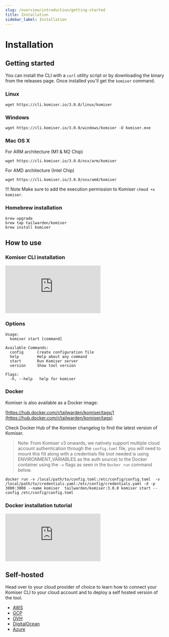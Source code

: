 ```yaml
---
slug: /overview/introduction/getting-started
title: Installation
sidebar_label: Installation
---
```

# Installation

## Getting started

You can install the CLI with a `curl` utility script or by downloading the binary from the releases page. Once installed you'll get the `komiser` command.

### Linux

```
wget https://cli.komiser.io/3.0.0/linux/komiser
```

### Windows

```
wget https://cli.komiser.io/3.0.0/windows/komiser -O komiser.exe
```

### Mac OS X

For ARM architecture (M1 & M2 Chip)

```
wget https://cli.komiser.io/3.0.0/osx/arm/komiser
```

For AMD architecture (Intel Chip)

```
wget https://cli.komiser.io/3.0.0/osx/amd/komiser
```

!!! Note
    Make sure to add the execution permission to Komiser `chmod +x komiser`.


### Homebrew installation

```
brew upgrade
brew tap tailwarden/komiser
brew install komiser
```

## How to use

### Komiser CLI installation

<div style={{
    position: 'relative',
    paddingBottom: '56.25%',
    paddingTop:'30px',
    height:0,
    overflow:'hidden',
  }}>
  <iframe
    src='https://www.youtube.com/embed/-jDXVO6NjVk'
    allowFullScreen
    webkitallowfullscreen="true"
    frameBorder="0"
    style={{
      position: 'absolute',
      top:0,
      left:0,
      width:'100%',
      height:'100%',
    }}
  >
  </iframe>
</div>

### Options

```
Usage:
  komiser start [command]
```

```
Available Commands:
  config      Create configuration file
  help        Help about any command
  start       Run Komiser server
  version     Show tool version

Flags:
  -h, --help   help for komiser
```

### Docker

Komiser is also available as a Docker image:

[https://hub.docker.com/r/tailwarden/komiser/tags/](https://hub.docker.com/r/tailwarden/komiser/tags)

Check Docker Hub of the Komiser changelog to find the latest version of Komiser. 

> Note: From Komiser v3 onwards, we natively support multiple cloud account authentication through the `config.toml` file, you will need to mount this fill along with a credentials file (not needed is using ENVIRONMENT_VARIABLES as the auth source) to the Docker container using the `-v` flags as seen in the `Docker run` command below. 

```
docker run -v /local/path/to/config.toml:/etc/config/config.toml  -v /local/path/to/credentials.yaml:/etc/config/credentials.yaml -d -p 3000:3000 --name komiser  tailwarden/komiser:3.0.0 komiser start --config /etc/config/config.toml
```

### Docker installation tutorial
<div style={{
    position: 'relative',
    paddingBottom: '56.25%',
    paddingTop:'30px',
    height:0,
    overflow:'hidden',
  }}>
  <iframe
    src='https://www.youtube.com/embed/8IJMoH4PKe8'
    allowFullScreen
    webkitallowfullscreen="true"
    frameBorder="0"
    style={{
      position: 'absolute',
      top:0,
      left:0,
      width:'100%',
      height:'100%',
    }}
  >
  </iframe>
</div>

## Self-hosted

Head over to your cloud provider of choice to learn how to connect your Komiser CLI to your cloud account and to deploy a self hosted version of the tool. 

* [AWS](/docs/Cloud%20Providers/aws.md)
* [GCP](/docs/Cloud%20Providers/gcp.md)
* [OVH](/docs/Cloud%20Providers/ovh.md)
* [DigitalOcean](/docs/Cloud%20Providers/digital-ocean.md)
* [Azure](/docs/Cloud%20Providers/azure.md)